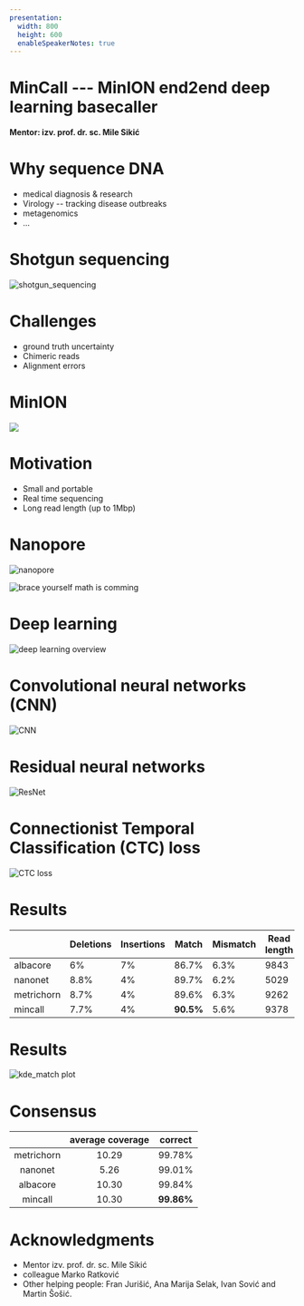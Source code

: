 ```yaml
---
presentation:
  width: 800
  height: 600
  enableSpeakerNotes: true
---
```


<!-- slide data-notes:"DNA, the Life&#39;s molecule. For humans it&#39;s 3 billion nucleotides determine who you are. Whether you&#39;re sport superstar, schicofrenic or simply normally maladjusted to modern life. Your eye color, height, and many other features. Its fundamenatal to our functioning and intelligence. If I were to store uncompressed raw human DNA on hard disk it&#39;s only 1 GB, same as Arch linux compressed, yet much more powerful" -->
# MinCall --- MinION end2end deep learning basecaller

**Mentor: izv. prof. dr. sc. Mile Sikić**

<!-- slide -->
# Why sequence DNA

* medical diagnosis & research
* Virology -- tracking disease outbreaks
* metagenomics
* ...

<!-- slide data-notes: "Because whole genome it is too enormous, first it is copied multiple times, and than a chemical bomb is dropped, creating many small fragment. Next each some fragment is basecalled, aligned to reference genome or assambled de novo. Whole process has great challanges and uncertainties during basecaller training procedure -- Ground truth uncertainty, you don't really know what you're sequencing and hoping the sample isn't contaminated. Next this small fragments could merge in chemical soup and create chimeric reads. And of course, aligner isn't perfect and it could map small fragment to wrong reference genome part."-->
# Shotgun sequencing
![shotgun_sequencing](https://i.ytimg.com/vi/23iCH3mmifU/maxresdefault.jpg)

<!-- slide -->
# Challenges
* ground truth uncertainty
* Chimeric reads
* Alignment errors

<!-- slide -->
# MinION
![](http://www.biopsci.com/wp-content/uploads/2014/09/minIONhome_left.png)

<!-- slide -->
# Motivation
* Small and portable
* Real time sequencing
* Long read length (up to 1Mbp)

<!-- slide -->
# Nanopore
![nanopore](http://labiotech.eu/wp-content/uploads/2016/07/selective-nanopore-sequencing-minion-nottingham.jpg)

<!-- slide -->
![brace yourself math is comming](https://i.imgflip.com/1p0y57.jpg)

<!-- slide -->
# Deep learning
![deep learning overview](http://www.amax.com/blog/wp-content/uploads/2015/12/blog_deeplearning3.jpg)
<!-- slide -->
# Convolutional neural networks (CNN)
![CNN](http://cs231n.github.io/assets/cnn/depthcol.jpeg)
<!-- slide -->
# Residual neural networks
![ResNet](https://codesachin.files.wordpress.com/2017/02/screen-shot-2017-02-16-at-4-53-01-pm.png)
<!-- slide -->
# Connectionist Temporal Classification (CTC) loss
![CTC loss](https://raw.githubusercontent.com/baidu-research/warp-ctc/master/doc/deep-speech-ctc-small.png)

<!-- slide data-notes: "Explain Insertions, deletions, match. Commend on read length"-->
# Results
|            | Deletions | Insertions | Match  | Mismatch | Read length |
|------------|-----------|------------|------------|----------|-------------|
| albacore   | 6%        | 7%         | 86.7%      | 6.3%     | 9843        |
| nanonet    | 8.8%      | 4%         | 89.7%      | 6.2%     | 5029        |
| metrichorn | 8.7%      | 4%         | 89.6%      | 6.3%     | 9262        |
| mincall    | 7.7%      | 4%         | **90.5%**  | 5.6%     | 9378        |

<!-- slide -->
# Results
![kde_match plot](http://i.imgur.com/zaBWYED.png)

<!-- slide data-notes: "Explain what consensus is, and how it's created"-->
# Consensus

| |**average coverage**|**correct**
:-----:|:-----:|:-----:|
metrichorn|10.29|99.78%
nanonet|5.26|99.01%
albacore|10.30|99.84%
mincall|10.30|**99.86%**

<!-- slide data-notes: "Say thanks to people"-->
# Acknowledgments
* Mentor izv. prof. dr. sc. Mile Sikić
* colleague Marko Ratković
* Other helping people: Fran Jurišić, Ana Marija Selak, Ivan Sović and Martin Šošić.
